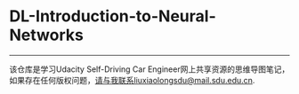# DL-Introduction-to-Neural-Networks

---

该仓库是学习Udacity Self-Driving Car Engineer网上共享资源的思维导图笔记，如果存在任何版权问题，请与我联系liuxiaolongsdu@mail.sdu.edu.cn.

